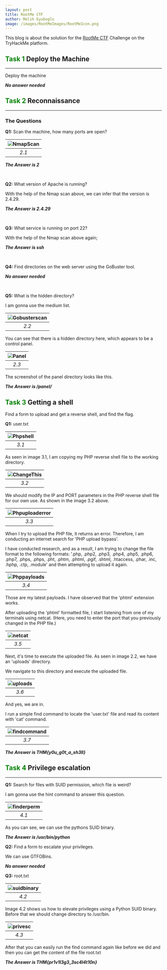 ```yaml
---
layout: post
title: RootMe CTF
author: Melih Eyuboglu
image: /images/RootMeImages/RootMeIcon.png
---
```


This blog is about the solution for the [RootMe CTF](https://tryhackme.com/room/rrootme) Challenge on the TryHackMe platform.

## <span style="color:green;">Task 1</span> Deploy the Machine
-----

Deploy the machine

__*No answer needed*__

## <span style="color:green;">Task 2</span> Reconnaissance
-----

### The Questions 


__Q1:__ Scan the machine, how many ports are open?

| ![NmapScan](\images\RootMeImages\nmapscan.png) |
|:--:|
|*2.1*|

__*The Answer is 2*__

<br>

__Q2:__ What version of Apache is running?

With the help of the Nmap scan above, we can infer that the version is 2.4.29.

__*The Answer is 2.4.29*__

<br>

__Q3:__ What service is running on port 22?

With the help of the Nmap scan above again;

__*The Answer is ssh*__

<br>

__Q4:__ Find directories on the web server using the GoBuster tool.

__*No answer needed*__

<br>

__Q5:__ What is the hidden directory?

I am gonna use the medium list.

| ![Gobusterscan](\images\RootMeImages\gobusterscan.png) |
|:--:|
|*2.2*|

You can see that there is a hidden directory here, which appears to be a control panel.

| ![Panel](\images\RootMeImages\panel.png) |
|:--:|
|*2.3*|

The screenshot of the panel directory looks like this.

__*The Answer is /panel/*__

## <span style="color:green;">Task 3</span> Getting a shell

Find a form to upload and get a reverse shell, and find the flag.

__Q1:__ user.txt

| ![Phpshell](\images\RootMeImages\copyphpreverseshell.png) |
|:--:|
|*3.1*|

As seen in image 3.1, I am copying my PHP reverse shell file to the working directory.

| ![ChangeThis](\images\RootMeImages\changethis.png) |
|:--:|
|*3.2*|

We should modify the IP and PORT parameters in the PHP reverse shell file for our own use. As shown in the image 3.2 above.

| ![Phpuploaderror](\images\RootMeImages\phpuploaderror.png) |
|:--:|
|*3.3*|

When I try to upload the PHP file, it returns an error. Therefore, I am conducting an internet search for 'PHP upload bypass'. 

I have conducted research, and as a result, I am trying to change the file format to the following formats: '.php, .php2, .php3, .php4, .php5, .php6, .php7, .phps, .phps, .pht, .phtm, .phtml, .pgif, .shtml, .htaccess, .phar, .inc, .hphp, .ctp, .module' and then attempting to upload it again.

| ![Phppayloads](\images\RootMeImages\phppayloads.png) |
|:--:|
|*3.4*|

Those are my latest payloads. I have observed that the 'phtml' extension works. 

After uploading the 'phtml' formatted file, I start listening from one of my terminals using netcat. (Here, you need to enter the port that you previously changed in the PHP file.)

| ![netcat](\images\RootMeImages\netcat.png) |
|:--:|
|*3.5*|

Next, it's time to execute the uploaded file. As seen in image 2.2, we have an 'uploads' directory.

We navigate to this directory and execute the uploaded file.

| ![uploads](\images\RootMeImages\uploads.png) |
|:--:|
|*3.6*|

And yes, we are in.

I run a simple find command to locate the 'user.txt' file and read its content with 'cat' command. 

| ![findcommand](\images\RootMeImages\findcommand.png) |
|:--:|
|*3.7*|

__*The Answer is THM{y0u_g0t_a_sh3ll}*__

## <span style="color:green;">Task 4</span> Privilege escalation
-----

__Q1:__ Search for files with SUID permission, which file is weird?

I am gonna use the hint command to answer this question. 

| ![finderperm](\images\RootMeImages\findperm.png) |
|:--:|
|*4.1*|

As you can see, we can use the pythons SUID binary.

__*The Answer is /usr/bin/python*__

__Q2:__ Find a form to escalate your privileges.

We can use GTFOBins.

__*No answer needed*__

__Q3:__ root.txt

| ![suidbinary](\images\RootMeImages\suidbinary.png) |
|:--:|
|*4.2*|

Image 4.2 shows us how to elevate privileges using a Python SUID binary. Before that we should change directory to /usr/bin.

| ![privesc](\images\RootMeImages\privesc.png) |
|:--:|
|*4.3*|

After that you can easily run the find command again like before we did and then you can get the content of the file root.txt

__*The Answer is THM{pr1v1l3g3_3sc4l4t10n}*__